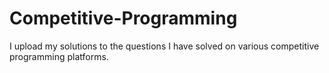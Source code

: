 # Competitive-Programming
I upload my solutions to the questions I have solved on various competitive programming platforms.
